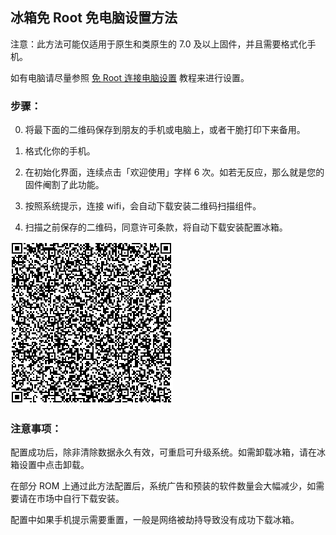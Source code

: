 ## 冰箱免 Root 免电脑设置方法

注意：此方法可能仅适用于原生和类原生的 7.0 及以上固件，并且需要格式化手机。

如有电脑请尽量参照 [免 Root 连接电脑设置](https://github.com/heruoxin/Ice-Box-Docs/blob/master/Device%20Owner%20%EF%BC%88%E5%85%8D%20root%EF%BC%89%E6%A8%A1%E5%BC%8F%E8%AE%BE%E7%BD%AE.md) 教程来进行设置。

### 步骤：

0. 将最下面的二维码保存到朋友的手机或电脑上，或者干脆打印下来备用。

1. 格式化你的手机。

2. 在初始化界面，连续点击「欢迎使用」字样 6 次。如若无反应，那么就是您的固件阉割了此功能。

3. 按照系统提示，连接 wifi，会自动下载安装二维码扫描组件。

4. 扫描之前保存的二维码，同意许可条款，将自动下载安装配置冰箱。

<img src="/icebox_dpm_qr.png">

### 注意事项：

配置成功后，除非清除数据永久有效，可重启可升级系统。如需卸载冰箱，请在冰箱设置中点击卸载。

在部分 ROM 上通过此方法配置后，系统广告和预装的软件数量会大幅减少，如需要请在市场中自行下载安装。

配置中如果手机提示需要重置，一般是网络被劫持导致没有成功下载冰箱。

